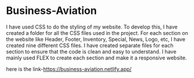 # Business-Aviation
I have used CSS to do the styling of my website. To develop this, I have created a folder for all the CSS files used in the project. For each section on the website like Header, Footer, Inventory, Special, News, Logo, etc, I have created nine different CSS files. I have created separate files for each section to ensure that the code is clean and easy to understand. I have mainly used FLEX to create each section and make it a responsive website. 

here is the link-https://business-aviation.netlify.app/
